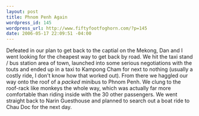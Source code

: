 ```yaml
--- 
layout: post
title: Phnom Penh Again
wordpress_id: 145
wordpress_url: http://www.fiftyfootfoghorn.com/?p=145
date: 2006-05-17 22:09:51 -04:00
---
```

Defeated in our plan to get back to the captial on the Mekong, Dan and I went looking for the cheapest way to get back by road. We hit the taxi stand / bus station area of town, launched into some serious negotiations with the touts and ended up in a taxi to Kampong Cham for next to nothing (usually a costly ride, I don't know how that worked out). From there we haggled our way onto the roof of a <em>packed</em> minibus to Phnom Penh. We clung to the roof-rack like monkeys the whole way, which was actually far more comfortable than riding inside with the 30 other passengers. We went straight back to Narin Guesthouse and planned to search out a boat ride to Chau Doc for the next day.
